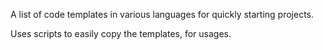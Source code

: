A list of code templates in various languages for quickly starting projects. 

Uses scripts to easily copy the templates, for usages.
